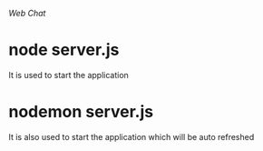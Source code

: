 _Web Chat_

# node server.js

It is used to start the application

# nodemon server.js

It is also used to start the application which will be auto refreshed
